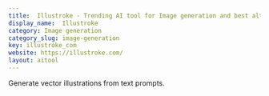 ```yaml
---
title:  Illustroke - Trending AI tool for Image generation and best alternatives
display_name:  Illustroke
category: Image generation
category_slug: image-generation
key: illustroke_com
website: https://illustroke.com/
layout: aitool
---
```


Generate vector illustrations from text prompts.
